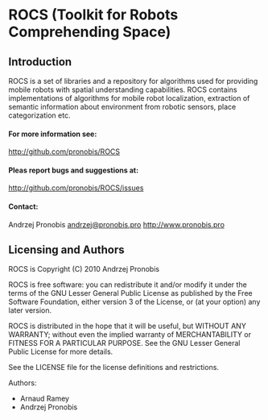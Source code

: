 ROCS (Toolkit for Robots Comprehending Space) 
=============================================

Introduction
------------

ROCS is a set of libraries and a repository for algorithms used for providing 
mobile robots with spatial understanding capabilities. ROCS contains 
implementations of algorithms for mobile robot localization, extraction of 
semantic information about environment from robotic sensors, place 
categorization etc. 

#### For more information see:
  http://github.com/pronobis/ROCS

#### Pleas report bugs and suggestions at:
  http://github.com/pronobis/ROCS/issues

#### Contact: 
  Andrzej Pronobis
  andrzej@pronobis.pro
  http://www.pronobis.pro


Licensing and Authors 
---------------------

ROCS is Copyright (C) 2010  Andrzej Pronobis

ROCS is free software: you can redistribute it and/or modify it under the 
terms of the GNU Lesser General Public License as published by the Free 
Software Foundation, either version 3 of the License, or (at your option) 
any later version.

ROCS is distributed in the hope that it will be useful, but WITHOUT ANY 
WARRANTY; without even the implied warranty of MERCHANTABILITY or FITNESS 
FOR A PARTICULAR PURPOSE.  See the GNU Lesser General Public License for 
more details.

See the LICENSE file for the license definitions and restrictions.

Authors:
- Arnaud Ramey
- Andrzej Pronobis

